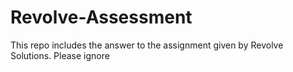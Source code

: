 # Revolve-Assessment

This repo includes the answer to the assignment given by Revolve Solutions.
Please ignore
